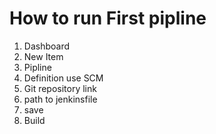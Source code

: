 # How to run First pipline
1) Dashboard
2) New Item
3) Pipline
4) Definition use SCM
5) Git repository link
6) path to jenkinsfile
7) save 
8) Build

